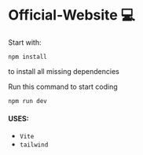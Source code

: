 # Official-Website 💻

Start with:
```
npm install
```
to install all missing dependencies

Run this command to start coding
```
npm run dev
```

#### USES:
- `Vite`
- `tailwind`
